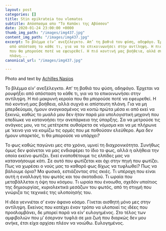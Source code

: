 ```yaml
---
layout: post
categories: []
title: Stin epikrateia tou vlematos
subtitle: Απόσπασμα απο "Το Καπάκι της Αβύσσου"
date: 2020-01-24 23:00:00 +0000
thumb_img_path: "/images/img437.jpg"
content_img_path: "/images/img437.jpg"
excerpt: Το βλέμμα είν’ ανεξέλεγκτο. Aπ’ τη βαθιά του φύση, αδηφάγο. Έρχεται να ρουφήξει
  από απόσταση το κάθε τι, για να το επικοινωνήσει στην αντίληψη. Η πιό μακρυνή κεραία
  που θα μπορούσε ποτέ να εφευρεθεί. Η πιό κοντινή μας βοήθεια, αλλά συχνά κι απίστευτη
  πλάνη...
canonical_url: "/images/img437.jpg"

---
```

Photo and text by <a href="https://www.facebook.com/achilles.nasios" target="blank">Achilles Nasios</a>

Το βλέμμα είν’ ανεξέλεγκτο. Aπ’ τη βαθιά του φύση, αδηφάγο. Έρχεται να ρουφήξει από απόσταση το κάθε τι, για να το επικοινωνήσει στην αντίληψη. Η πιό μακρυνή κεραία που θα μπορούσε ποτέ να εφευρεθεί. Η πιό κοντινή μας βοήθεια, αλλά συχνά κι απίστευτη πλάνη. Για να μη μπερδεύομαι, ήμουν αναγκασμένος να κοιτώ πρώτα μέσα κι από εκεί να ξεκινώ, καθώς το μυαλό μου δεν ήταν παρά μία υπολογιστική μηχανή που επεδίωκε να κατανοήσει την ανεπάρκεια της ύπαρξης. Σα να μετρούσε τις ανάγκες μου, να τις μετέτρεπε αυθαίρετα σε νόμισμα και να με πλήρωνε με ‘κεινο για να κοιμίζω τις ορμές που με ποθούσαν ελεύθερο. Αμα δεν ήμουν υπαρκτός, τι θα μπορούσε να υπάρχει?

Το φως καθώς παγώνει μες στο χρόνο, υμνεί τη διαχρονικότητα. Συνήθως όμως δεν φαίνεται να μας ενδιαφέρει το ίδιο το φως, αλλά η αλήθεια την οποία εκείνο φωτίζει. Εκεί εναποθέτουμε τις ελπίδες μας να κατανοήσουμε κάτι. Σε αυτό που φωτίζεται και όχι στην πηγή που φωτίζει. Πως να χωρέσει ο νούς μας το καθαρό φως δίχως να τυφλωθεί? Πως να βάλουμε όρια? Μα φυσικά, εστιάζοντας στις σκιές. Τι υπέροχη που είναι αυτή η εναλλαγή του φωτός και του σκοταδιού. Τι ωραία που μεταβάλλεται η όψη του κόσμου. Τι ωραία που ένοιωθα, σχεδόν υπαίτιος της δημιουργίας, κυριολεκτικά μεσάζων του φωτός, από τη στιγμή που γνώριζα τις τεχνικές της υλοποίησής του.

Η ιδέα γεννιέται σ’ εναν άφανο κόσμο. Γίνεται αισθητή μόνο μες στην αντίληψη. Εκείνος που κατέχει έναν τρόπο να υλοποιεί τις ιδέες που προσλαμβάνει, δε μπορεί παρά να είν’ ευλογημένος. Στο τέλος των αμφιβολιών που μ’ έσερναν τυφλά σε μια ζωή που διαρκώς δεν μου ανήκε, έτσι είχα αρχίσει πλέον να νοιώθω. Ευλογημένος.